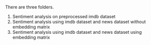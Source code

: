 There are three folders.
1. Sentiment analysis on preprocessed imdb dataset
2. Sentiment analysis using imdb dataset and news dataset without embedding matrix
3. Sentiment analysis using imdb dataset and news dataset using embedding matrix
